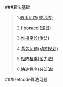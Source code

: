 ###算法基础
>
>1.[假币问题(减治法)](https://github.com/ranlei/Set-of-algorithms/blob/master/fakecoin.c)
>
>2.[fibonacci(递归)](https://github.com/ranlei/Set-of-algorithms/blob/master/fibonacci.c)
>
>3.[堆排序(分治法)](https://github.com/ranlei/Set-of-algorithms/blob/master/heapsort.c)
>
>4.[背包问题(动态规划)](https://github.com/ranlei/Set-of-algorithms/blob/master/knapsack.c)
>
>5.[矩阵相乘(蛮力法)](https://github.com/ranlei/Set-of-algorithms/blob/master/matrix.c)
>
>6.[快速排序(分治法)](https://github.com/ranlei/Set-of-algorithms/blob/master/quicksort.c)

###leetcode算法习题



